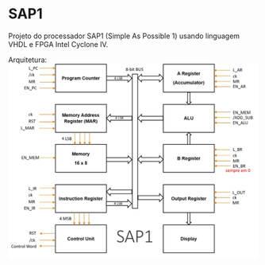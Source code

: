 # SAP1
Projeto do processador SAP1 (Simple As Possible 1) usando linguagem VHDL e FPGA Intel Cyclone IV.

Arquitetura:
<img src="SAP1.jpg" alt="Arquitetura do SAP1"/>  
